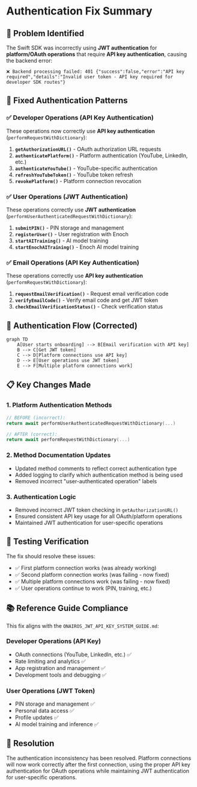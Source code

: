 # Authentication Fix Summary

## 🚨 Problem Identified
The Swift SDK was incorrectly using **JWT authentication** for **platform/OAuth operations** that require **API key authentication**, causing the backend error:
```
❌ Backend processing failed: 401 {"success":false,"error":"API key required","details":"Invalid user token - API key required for developer SDK routes"}
```

## 🔧 Fixed Authentication Patterns

### ✅ Developer Operations (API Key Authentication)
These operations now correctly use **API key authentication** (`performRequestWithDictionary`):

1. **`getAuthorizationURL()`** - OAuth authorization URL requests
2. **`authenticatePlatform()`** - Platform authentication (YouTube, LinkedIn, etc.)
3. **`authenticateYouTube()`** - YouTube-specific authentication
4. **`refreshYouTubeToken()`** - YouTube token refresh
5. **`revokePlatform()`** - Platform connection revocation

### ✅ User Operations (JWT Authentication)
These operations correctly use **JWT authentication** (`performUserAuthenticatedRequestWithDictionary`):

1. **`submitPIN()`** - PIN storage and management
2. **`registerUser()`** - User registration with Enoch
3. **`startAITraining()`** - AI model training
4. **`startEnochAITraining()`** - Enoch AI model training

### ✅ Email Operations (API Key Authentication)
These operations correctly use **API key authentication** (`performRequestWithDictionary`):

1. **`requestEmailVerification()`** - Request email verification code
2. **`verifyEmailCode()`** - Verify email code and get JWT token
3. **`checkEmailVerificationStatus()`** - Check verification status

## 🎯 Authentication Flow (Corrected)

```mermaid
graph TD
    A[User starts onboarding] --> B[Email verification with API key]
    B --> C[Get JWT token]
    C --> D[Platform connections use API key]
    D --> E[User operations use JWT token]
    E --> F[Multiple platform connections work]
```

## 📋 Key Changes Made

### 1. Platform Authentication Methods
```swift
// BEFORE (incorrect):
return await performUserAuthenticatedRequestWithDictionary(...)

// AFTER (correct):
return await performRequestWithDictionary(...)
```

### 2. Method Documentation Updates
- Updated method comments to reflect correct authentication type
- Added logging to clarify which authentication method is being used
- Removed incorrect "user-authenticated operation" labels

### 3. Authentication Logic
- Removed incorrect JWT token checking in `getAuthorizationURL()`
- Ensured consistent API key usage for all OAuth/platform operations
- Maintained JWT authentication for user-specific operations

## 🧪 Testing Verification

The fix should resolve these issues:
- ✅ First platform connection works (was already working)
- ✅ Second platform connection works (was failing - now fixed)
- ✅ Multiple platform connections work (was failing - now fixed)
- ✅ User operations continue to work (PIN, training, etc.)

## 📚 Reference Guide Compliance

This fix aligns with the `ONAIROS_JWT_API_KEY_SYSTEM_GUIDE.md`:

### Developer Operations (API Key)
- OAuth connections (YouTube, LinkedIn, etc.) ✅
- Rate limiting and analytics ✅
- App registration and management ✅
- Development tools and debugging ✅

### User Operations (JWT Token)
- PIN storage and management ✅
- Personal data access ✅
- Profile updates ✅
- AI model training and inference ✅

## 🎉 Resolution
The authentication inconsistency has been resolved. Platform connections will now work correctly after the first connection, using the proper API key authentication for OAuth operations while maintaining JWT authentication for user-specific operations. 